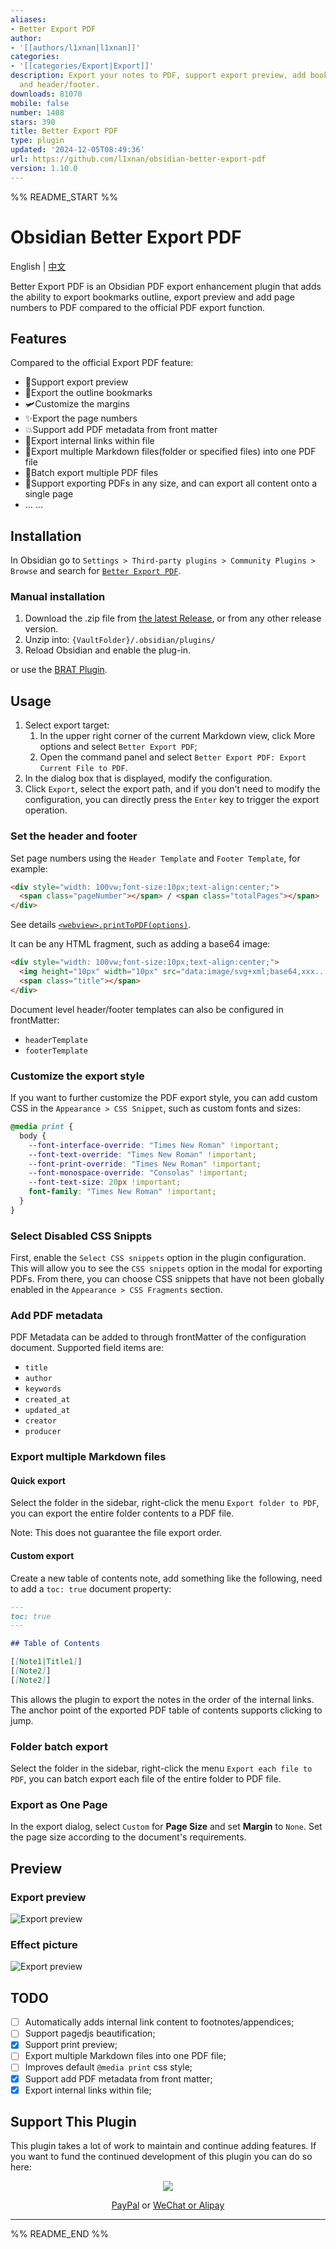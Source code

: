 ```yaml
---
aliases:
- Better Export PDF
author:
- '[[authors/l1xnan|l1xnan]]'
categories:
- '[[categories/Export|Export]]'
description: Export your notes to PDF, support export preview, add bookmarks outline
  and header/footer.
downloads: 81070
mobile: false
number: 1408
stars: 390
title: Better Export PDF
type: plugin
updated: '2024-12-05T08:49:36'
url: https://github.com/l1xnan/obsidian-better-export-pdf
version: 1.10.0
---
```


%% README_START %%

# Obsidian Better Export PDF

English | [中文](./README.zh.md)

Better Export PDF is an Obsidian PDF export enhancement plugin that adds the ability to export bookmarks outline, export preview and add page numbers to PDF compared to the official PDF export function.

## Features

Compared to the official Export PDF feature:

- 🚀Support export preview
- 🎉Export the outline bookmarks
- 🛩️Customize the margins
- ✨Export the page numbers
- 💥Support add PDF metadata from front matter
- 🎇Export internal links within file
- 🎈Export multiple Markdown files(folder or specified files) into one PDF file
- 🌸Batch export multiple PDF files
- 🍬Support exporting PDFs in any size, and can export all content onto a single page
- ... ...

## Installation

In Obsidian go to `Settings > Third-party plugins > Community Plugins > Browse` and search for [`Better Export PDF`](obsidian://show-plugin?id=better-export-pdf).

### Manual installation

1. Download the .zip file from [the latest Release](https://github.com/l1xnan/obsidian-better-export-pdf/releases), or from any other release version.
2. Unzip into: `{VaultFolder}/.obsidian/plugins/`
3. Reload Obsidian and enable the plug-in.

or use the [BRAT Plugin](https://obsidian.md/plugins?id=obsidian42-brat).

## Usage

1. Select export target:
   1. In the upper right corner of the current Markdown view, click More options and select `Better Export PDF`;
   2. Open the command panel and select `Better Export PDF: Export Current File to PDF`.
2. In the dialog box that is displayed, modify the configuration.
3. Click `Export`, select the export path, and if you don't need to modify the configuration, you can directly press the `Enter` key to trigger the export operation.

### Set the header and footer

Set page numbers using the `Header Template` and `Footer Template`, for example:

```html
<div style="width: 100vw;font-size:10px;text-align:center;">
  <span class="pageNumber"></span> / <span class="totalPages"></span>
</div>
```

See details [`<webview>.printToPDF(options)`](https://www.electronjs.org/docs/latest/api/webview-tag#webviewprinttopdfoptions).

It can be any HTML fragment, such as adding a base64 image:

```html
<div style="width: 100vw;font-size:10px;text-align:center;">
  <img height="10px" width="10px" src="data:image/svg+xml;base64,xxx..." />
  <span class="title"></span>
</div>
```

Document level header/footer templates can also be configured in frontMatter:

- `headerTemplate`
- `footerTemplate`

### Customize the export style

If you want to further customize the PDF export style, you can add custom CSS in the `Appearance > CSS Snippet`, such as custom fonts and sizes:

```css
@media print {
  body {
    --font-interface-override: "Times New Roman" !important;
    --font-text-override: "Times New Roman" !important;
    --font-print-override: "Times New Roman" !important;
    --font-monospace-override: "Consolas" !important;
    --font-text-size: 20px !important;
    font-family: "Times New Roman" !important;
  }
}
```

### Select Disabled CSS Snippts

First, enable the `Select CSS snippets` option in the plugin configuration. This will allow you to see the `CSS snippets` option in the modal for exporting PDFs. From there, you can choose CSS snippets that have not been globally enabled in the `Appearance > CSS Fragments` section.

### Add PDF metadata

PDF Metadata can be added to through frontMatter of the configuration document. Supported field items are:

- `title`
- `author`
- `keywords`
- `created_at`
- `updated_at`
- `creator`
- `producer`

### Export multiple Markdown files

#### Quick export

Select the folder in the sidebar, right-click the menu `Export folder to PDF`, you can export the entire folder contents to a PDF file.

Note: This does not guarantee the file export order.

#### Custom export

Create a new table of contents note, add something like the following, need to add a `toc: true` document property:

```markdown
---
toc: true
---

## Table of Contents

[[Note1|Title1]]
[[Note2]]
[[Note2]]
```

This allows the plugin to export the notes in the order of the internal links. The anchor point of the exported PDF table of contents supports clicking to jump.

### Folder batch export

Select the folder in the sidebar, right-click the menu `Export each file to PDF`, you can batch export each file of the entire folder to PDF file.

### Export as One Page

In the export dialog, select `Custom` for **Page Size** and set **Margin** to `None`. Set the page size according to the document's requirements.

## Preview

### Export preview

![Export preview](https://raw.githubusercontent.com/l1xnan/obsidian-better-export-pdf/HEAD/assets/preview0.png)

### Effect picture

![Export preview](https://raw.githubusercontent.com/l1xnan/obsidian-better-export-pdf/HEAD/assets/preview1.png)

## TODO

- [ ] Automatically adds internal link content to footnotes/appendices;
- [ ] Support pagedjs beautification;
- [x] Support print preview;
- [ ] Export multiple Markdown files into one PDF file;
- [ ] Improves default `@media print` css style;
- [x] Support add PDF metadata from front matter;
- [x] Export internal links within file;

## Support This Plugin

This plugin takes a lot of work to maintain and continue adding features. If you want to fund the continued development of this plugin you can do so here:

<div align="center">
 <a href="https://www.buymeacoffee.com/l1xnan"><img src="https://img.buymeacoffee.com/button-api/?text=Buy me a coffee&emoji=&slug=nathangeorge&button_colour=6a8696&font_colour=ffffff&font_family=Poppins&outline_colour=000000&coffee_colour=FFDD00"></a>

[PayPal](https://paypal.me/l1xnan) or [WeChat or Alipay](./README.zh.md#赞助)

</div>

---


%% README_END %%